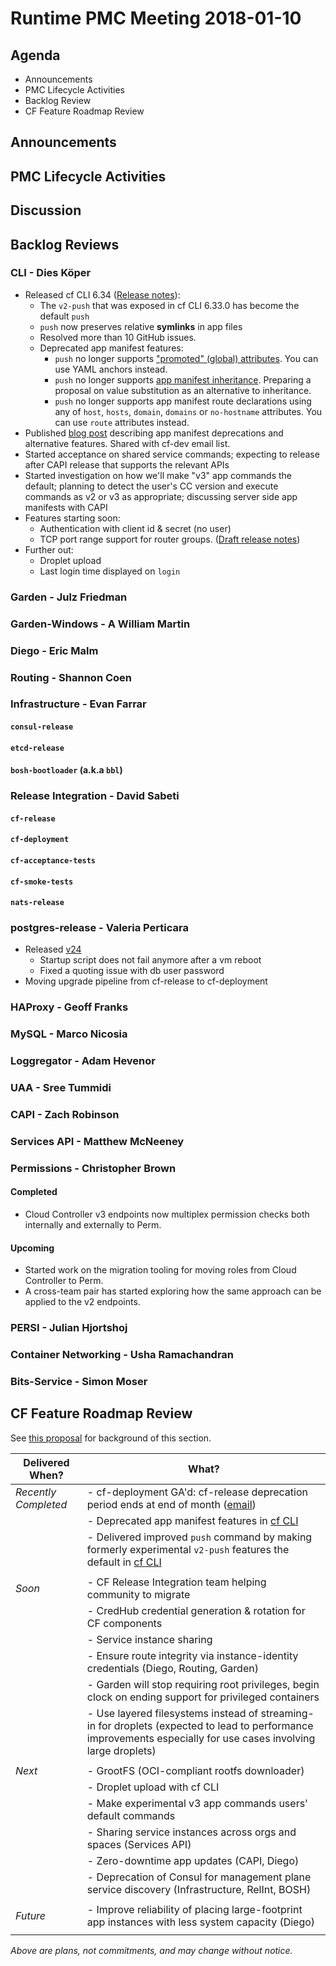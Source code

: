# Runtime PMC Meeting 2018-01-10

## Agenda

* Announcements
* PMC Lifecycle Activities
* Backlog Review
* CF Feature Roadmap Review


## Announcements


## PMC Lifecycle Activities


## Discussion


## Backlog Reviews

### CLI - Dies Köper
- Released cf CLI 6.34 ([Release notes](https://github.com/cloudfoundry/cli/releases/tag/v6.34.0)):
  - The `v2-push` that was exposed in cf CLI 6.33.0 has become the default `push`
  - `push` now preserves relative **symlinks** in app files
  - Resolved more than 10 GitHub issues.
  - Deprecated app manifest features:
    - `push` no longer supports ["promoted" (global) attributes](http://docs.cloudfoundry.org/devguide/deploy-apps/manifest.html#minimize-duplication). You can use YAML anchors instead.
    - `push` no longer supports [app manifest inheritance](http://docs.cloudfoundry.org/devguide/deploy-apps/manifest.html#multi-manifests). Preparing a proposal on value substitution as an alternative to inheritance.
    - `push` no longer supports app manifest route declarations using any of `host`, `hosts`, `domain`, `domains` or `no-hostname` attributes. You can use `route` attributes instead.
- Published [blog post](https://www.cloudfoundry.org/blog/coming-changes-app-manifest-simplification/) describing app manifest deprecations and alternative features. Shared with cf-dev email list.  
- Started acceptance on shared service commands; expecting to release after CAPI release that supports the relevant APIs
- Started investigation on how we'll make "v3" app commands the default; planning to detect the user's CC version and execute commands as v2 or v3 as appropriate; discussing server side app manifests with CAPI
- Features starting soon:
  - Authentication with client id & secret (no user)
  - TCP port range support for router groups. ([Draft release notes](https://www.pivotaltracker.com/story/show/143621081))
- Further out:
  - Droplet upload
  - Last login time displayed on `login`

### Garden - Julz Friedman


### Garden-Windows - A William Martin


### Diego - Eric Malm


### Routing - Shannon Coen


### Infrastructure - Evan Farrar

#### `consul-release`

#### `etcd-release`

#### `bosh-bootloader` (a.k.a `bbl`)


### Release Integration - David Sabeti

#### `cf-release`

#### `cf-deployment`

#### `cf-acceptance-tests`

#### `cf-smoke-tests`

#### `nats-release`


### postgres-release - Valeria Perticara
- Released [v24](https://github.com/cloudfoundry/postgres-release/releases/tag/v24)
  - Startup script does not fail anymore after a vm reboot
  - Fixed a quoting issue with db user password
- Moving upgrade pipeline from cf-release to cf-deployment


### HAProxy - Geoff Franks


### MySQL - Marco Nicosia


### Loggregator - Adam Hevenor


### UAA - Sree Tummidi


### CAPI - Zach Robinson


### Services API - Matthew McNeeney


### Permissions - Christopher Brown

#### Completed

* Cloud Controller v3 endpoints now multiplex permission checks both internally
  and externally to Perm.

#### Upcoming

* Started work on the migration tooling for moving roles from Cloud Controller
  to Perm.
* A cross-team pair has started exploring how the same approach can be applied
  to the v2 endpoints.

### PERSI - Julian Hjortshoj


### Container Networking - Usha Ramachandran


### Bits-Service - Simon Moser


## CF Feature Roadmap Review

See [this proposal](https://docs.google.com/document/d/1K7t_p_NT2F7_Dk3eiv7_g1v3rzFE2GLbTQZTY_V-Les/edit#) for background of this section.

Delivered When? | What?
------|------
*Recently Completed* | - cf-deployment GA'd: cf-release deprecation period ends at end of month ([email](https://lists.cloudfoundry.org/g/cf-dev/message/7641))
|| - Deprecated app manifest features in [cf CLI](https://github.com/cloudfoundry/cli/releases/tag/v6.34.0)
|| - Delivered improved `push` command by making formerly experimental `v2-push` features the default in [cf CLI](https://github.com/cloudfoundry/cli/releases/tag/v6.34.0)
||
*Soon* | - CF Release Integration team helping community to migrate
|| - CredHub credential generation & rotation for CF components
|| - Service instance sharing
|| - Ensure route integrity via instance-identity credentials (Diego, Routing, Garden)
|| - Garden will stop requiring root privileges, begin clock on ending support for privileged containers
|| - Use layered filesystems instead of streaming-in for droplets (expected to lead to performance improvements especially for use cases involving large droplets)
||
*Next* | - GrootFS (OCI-compliant rootfs downloader)
|| - Droplet upload with cf CLI
|| - Make experimental v3 app commands users' default commands
|| - Sharing service instances across orgs and spaces (Services API)
|| - Zero-downtime app updates (CAPI, Diego)
|| - Deprecation of Consul for management plane service discovery (Infrastructure, RelInt, BOSH)
||
*Future* | - Improve reliability of placing large-footprint app instances with less system capacity (Diego)
||

*Above are plans, not commitments, and may change without notice.*

